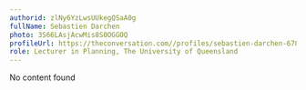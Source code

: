 ```yaml
---
authorid: zlNy6YzLwsUUkegQSaA0g
fullName: Sebastien Darchen
photo: 3S66LAsjAcwMis8S0OGGOQ
profileUrl: https://theconversation.com//profiles/sebastien-darchen-6781
role: Lecturer in Planning, The University of Queensland
---
```

No content found